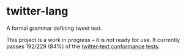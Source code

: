 # twitter-lang

A formal grammar defining tweet text.

This project is a work in progress – it is *not* ready for use. It currently passes 192/229 (84%) of the [twitter-text conformance tests](https://github.com/twitter/twitter-text/tree/master/conformance).

